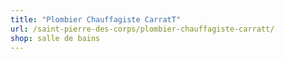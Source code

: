 ```yaml
---
title: "Plombier Chauffagiste CarratT"
url: /saint-pierre-des-corps/plombier-chauffagiste-carratt/
shop: salle de bains
---
```

